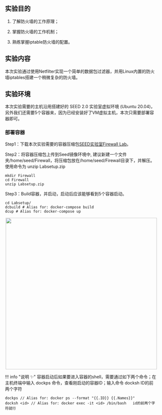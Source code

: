 ## 实验目的

1. 了解防火墙的工作原理；

2. 掌握防火墙的工作机制；

3. 熟练掌握iptable防火墙的配置。


## 实验内容

本次实验通过使用Netfilter实现一个简单的数据包过滤器，并用Linux内置的防火墙iptables搭建一个稍微复杂的防火墙。

## 实验环境

本次实验需要的主机沿用搭建好的 SEED 2.0 实验室虚拟环境 (Ubuntu 20.04)，另外我们还需要5个容器来，因为已经安装好了VM虚拟主机，本次只需要部署容器即可。

###  部署容器

Step1：下载本次实验需要的容器压缩包[SEED实验室Firewall Lab](https://seedsecuritylabs.org/Labs_20.04/Networking/Firewall/)。

Step2：将容器压缩包上传到Seed镜像环境中, 建议新建一个文件夹/home/seed/Firewall，将压缩包放在/home/seed/Firewall目录下，并解压。使用命令为 unzip Labsetup.zip
   
    mkdir Firewall
    cd Firewall
    unzip Labsetup.zip

Step3：Build容器，并启动，启动后应该能够看到5个容器启动。
    
    cd Labsetup/
    dcbuild # Alias for: docker-compose build
    dcup # Alias for: docker-compose up

<center><img src="../assets/1-2.png" width = 500></center>


!!! info "说明 :sparkles:"
    容器启动后如果要进入容器的shell，需要通过如下两个命令；在主机终端中输入 dockps 命令，查看刚启动的容器ID；输入命令 docksh ID的前两个字符
    
    dockps // Alias for: docker ps --format "{{.ID}} {{.Names}}"
    docksh <id> // Alias for: docker exec -it <id> /bin/bash   id的前两个字符就行
